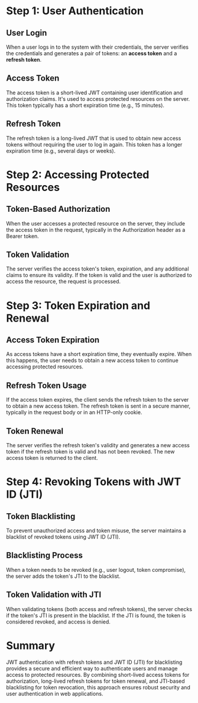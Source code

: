# Step 1: User Authentication

## User Login
When a user logs in to the system with their credentials, the server verifies the credentials and generates a pair of tokens: an **access token** and a **refresh token**.

## Access Token
The access token is a short-lived JWT containing user identification and authorization claims. It's used to access protected resources on the server. This token typically has a short expiration time (e.g., 15 minutes).

## Refresh Token
The refresh token is a long-lived JWT that is used to obtain new access tokens without requiring the user to log in again. This token has a longer expiration time (e.g., several days or weeks).

# Step 2: Accessing Protected Resources

## Token-Based Authorization
When the user accesses a protected resource on the server, they include the access token in the request, typically in the Authorization header as a Bearer token.

## Token Validation
The server verifies the access token's token, expiration, and any additional claims to ensure its validity. If the token is valid and the user is authorized to access the resource, the request is processed.

# Step 3: Token Expiration and Renewal

## Access Token Expiration
As access tokens have a short expiration time, they eventually expire. When this happens, the user needs to obtain a new access token to continue accessing protected resources.

## Refresh Token Usage
If the access token expires, the client sends the refresh token to the server to obtain a new access token. The refresh token is sent in a secure manner, typically in the request body or in an HTTP-only cookie.

## Token Renewal
The server verifies the refresh token's validity and generates a new access token if the refresh token is valid and has not been revoked. The new access token is returned to the client.

# Step 4: Revoking Tokens with JWT ID (JTI)

## Token Blacklisting
To prevent unauthorized access and token misuse, the server maintains a blacklist of revoked tokens using JWT ID (JTI).

## Blacklisting Process
When a token needs to be revoked (e.g., user logout, token compromise), the server adds the token's JTI to the blacklist.

## Token Validation with JTI
When validating tokens (both access and refresh tokens), the server checks if the token's JTI is present in the blacklist. If the JTI is found, the token is considered revoked, and access is denied.

# Summary
JWT authentication with refresh tokens and JWT ID (JTI) for blacklisting provides a secure and efficient way to authenticate users and manage access to protected resources. By combining short-lived access tokens for authorization, long-lived refresh tokens for token renewal, and JTI-based blacklisting for token revocation, this approach ensures robust security and user authentication in web applications.
